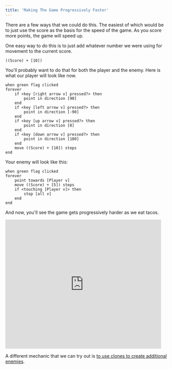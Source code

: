 ```yaml
---
title: 'Making The Game Progressively Faster'
---
```


There are a few ways that we could do this. The easiest of which would be to just use the score as the basis for the speed of the game. As you score more points, the game will speed up.

One easy way to do this is to just add whatever number we were using for movement to the current score.

```scratch
((Score) + [10])
```

You'll probably want to do that for both the player and the enemy. Here is what our player will look like now.

```scratch
when green flag clicked
forever
	if <key [right arrow v] pressed?> then
		point in direction [90]
	end
	if <key [left arrow v] pressed?> then
		point in direction [-90]
	end
	if <key [up arrow v] pressed?> then
		point in direction [0]
	end
	if <key [down arrow v] pressed?> then
		point in direction [180]
	end
	move ((Score) + [10]) steps
end
```

Your enemy will look like this:

```scratch
when green flag clicked
forever
	point towards [Player v]
	move ((Score) + [5]) steps
	if <touching [Player v]> then
		stop [all v]
	end
end
```

And now, you'll see the game gets progressively harder as we eat tacos.

<iframe class="mx-auto" title="A Scratch Playground" src="https://scratch.mit.edu/projects/882159439/embed" allowtransparency="true" width="485" height="402" frameborder="0" scrolling="no" allowfullscreen></iframe>

A different mechanic that we can try out is [to use clones to create additional enemies](using-clones-to-create-additional-enemies).

